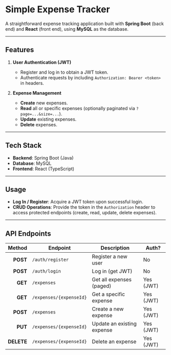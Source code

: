 # Simple Expense Tracker

A straightforward expense tracking application built with **Spring Boot** (back end) and **React** (front end), using **MySQL** as the database.

---

## Features

1. **User Authentication (JWT)**
   - Register and log in to obtain a JWT token.
   - Authenticate requests by including `Authorization: Bearer <token>` in headers.

2. **Expense Management**
   - **Create** new expenses.
   - **Read** all or specific expenses (optionally paginated via `?page=...&size=...`).
   - **Update** existing expenses.
   - **Delete** expenses.

---

## Tech Stack

- **Backend**: Spring Boot (Java)
- **Database**: MySQL
- **Frontend**: React (TypeScript)

---

## Usage

- **Log In / Register**: Acquire a JWT token upon successful login.
- **CRUD Operations**: Provide the token in the `Authorization` header to access protected endpoints (create, read, update, delete expenses).

---

## API Endpoints 

| Method | Endpoint                  | Description                 | Auth?      |
|-------:|---------------------------|-----------------------------|------------|
| **POST**   | `/auth/register`         | Register a new user        | No         |
| **POST**   | `/auth/login`            | Log in (get JWT)           | No         |
| **GET**    | `/expenses`              | Get all expenses (paged)   | Yes (JWT)  |
| **GET**    | `/expenses/{expenseId}`  | Get a specific expense     | Yes (JWT)  |
| **POST**   | `/expenses`              | Create a new expense       | Yes (JWT)  |
| **PUT**    | `/expenses/{expenseId}`  | Update an existing expense | Yes (JWT)  |
| **DELETE** | `/expenses/{expenseId}`  | Delete an expense          | Yes (JWT)  |



